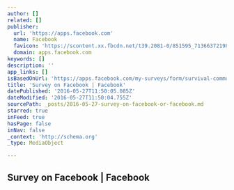 ```yaml
---
author: []
related: []
publisher:
  url: 'https://apps.facebook.com'
  name: Facebook
  favicon: 'https://scontent.xx.fbcdn.net/t39.2081-0/851595_713663721985180_1620174451_n.png'
  domain: apps.facebook.com
keywords: []
description: ''
app_links: []
isBasedOnUrl: 'https://apps.facebook.com/my-surveys/form/survival-community-survey?from=admin_wall'
title: 'Survey on Facebook | Facebook'
datePublished: '2016-05-27T11:50:05.085Z'
dateModified: '2016-05-27T11:50:04.755Z'
sourcePath: _posts/2016-05-27-survey-on-facebook-or-facebook.md
starred: true
inFeed: true
hasPage: false
inNav: false
_context: 'http://schema.org'
_type: MediaObject

---
```

<article style=""><h1>Survey on Facebook | Facebook</h1></article>